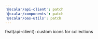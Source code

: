 ```yaml
---
'@scalar/api-client': patch
'@scalar/components': patch
'@scalar/oas-utils': patch
---
```


feat(api-client): custom icons for collections
